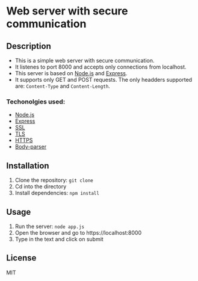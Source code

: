 # Web server with secure communication

## Description

- This is a simple web server with secure communication.
- It listenes to port 8000 and accepts only connections from localhost.
- This server is based on [Node.js](https://nodejs.org/en/) and [Express](https://expressjs.com/).
- It supports only GET and POST requests. The only headders supported are: `Content-Type` and `Content-Length`.

### Techonolgies used:

- [Node.js](https://nodejs.org/en/)
- [Express](https://expressjs.com/)
- [SSL](https://en.wikipedia.org/wiki/Transport_Layer_Security)
- [TLS](https://en.wikipedia.org/wiki/Transport_Layer_Security)
- [HTTPS](https://en.wikipedia.org/wiki/Hypertext_Transfer_Protocol_Secure)
- [Body-parser](https://www.npmjs.com/package/body-parser)

## Installation

1. Clone the repository: `git clone`
2. Cd into the directory
3. Install dependencies: `npm install`

## Usage

1. Run the server: `node app.js`
2. Open the browser and go to https://localhost:8000
3. Type in the text and click on submit

## License

MIT
